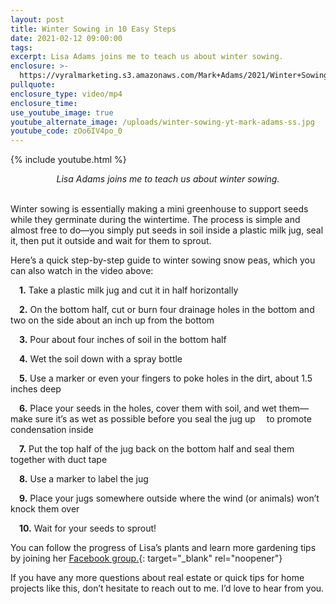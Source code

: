 ```yaml
---
layout: post
title: Winter Sowing in 10 Easy Steps
date: 2021-02-12 09:00:00
tags:
excerpt: Lisa Adams joins me to teach us about winter sowing.
enclosure: >-
  https://vyralmarketing.s3.amazonaws.com/Mark+Adams/2021/Winter+Sowing+in+10+Easy+Steps.mp4
pullquote:
enclosure_type: video/mp4
enclosure_time:
use_youtube_image: true
youtube_alternate_image: /uploads/winter-sowing-yt-mark-adams-ss.jpg
youtube_code: zOo6IV4po_0
---
```


{% include youtube.html %}

<center><em>Lisa Adams joins me to teach us about winter sowing.</em></center>

<center>&nbsp;</center>

Winter sowing is essentially making a mini greenhouse to support seeds while they germinate during the wintertime. The process is simple and almost free to do—you simply put seeds in soil inside a plastic milk jug, seal it, then put it outside and wait for them to sprout.

Here’s a quick step-by-step guide to winter sowing snow peas, which you can also watch in the video above:

&emsp;**1\.** Take a plastic milk jug and cut it in half horizontally

&emsp;**2\.** On the bottom half, cut or burn four drainage holes in the bottom and two on the side about an inch up from the bottom

&emsp;**3\.** Pour about four inches of soil in the bottom half

&emsp;**4\.** Wet the soil down with a spray bottle

&emsp;**5\.** Use a marker or even your fingers to poke holes in the dirt, about 1.5 inches deep

&emsp;**6\.** Place your seeds in the holes, cover them with soil, and wet them—make sure it’s as wet as possible before you seal the jug up &emsp;to promote condensation inside

&emsp;**7\.** Put the top half of the jug back on the bottom half and seal them together with duct tape

&emsp;**8\.** Use a marker to label the jug

&emsp;**9\.** Place your jugs somewhere outside where the wind (or animals) won’t knock them over

&emsp;**10\.** Wait for your seeds to sprout\!

You can follow the progress of Lisa’s plants and learn more gardening tips by joining her [Facebook group.](https://www.facebook.com/groups/WinterSowing.VegGardeningWithSheryl/?ref=share){: target="_blank" rel="noopener"}

If you have any more questions about real estate or quick tips for home projects like this, don’t hesitate to reach out to me. I’d love to hear from you.
